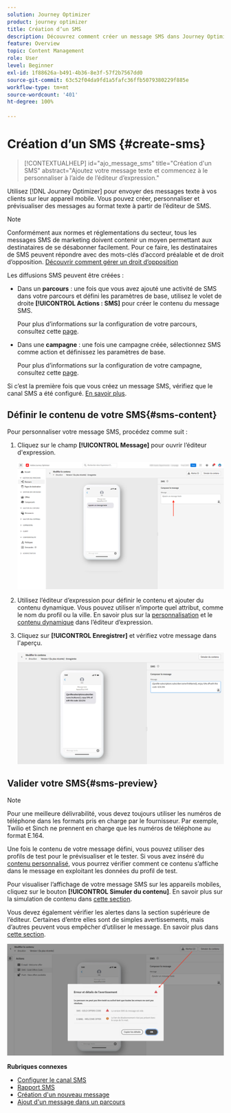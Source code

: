 ```yaml
---
solution: Journey Optimizer
product: journey optimizer
title: Création dʼun SMS
description: Découvrez comment créer un message SMS dans Journey Optimizer
feature: Overview
topic: Content Management
role: User
level: Beginner
exl-id: 1f88626a-b491-4b36-8e3f-57f2b7567dd0
source-git-commit: 63c52f04da9fd1a5fafc36ffb5079380229f885e
workflow-type: tm+mt
source-wordcount: '401'
ht-degree: 100%

---
```


# Création dʼun SMS {#create-sms}

>[!CONTEXTUALHELP]
>id="ajo_message_sms"
>title="Création d&#39;un SMS"
>abstract="Ajoutez votre message texte et commencez à le personnaliser à l’aide de l’éditeur d’expression."

Utilisez [!DNL Journey Optimizer] pour envoyer des messages texte à vos clients sur leur appareil mobile. Vous pouvez créer, personnaliser et prévisualiser des messages au format texte à partir de l’éditeur de SMS.

>[!NOTE]
>
>Conformément aux normes et réglementations du secteur, tous les messages SMS de marketing doivent contenir un moyen permettant aux destinataires de se désabonner facilement. Pour ce faire, les destinataires de SMS peuvent répondre avec des mots-clés d’accord préalable et de droit d’opposition. [Découvrir comment gérer un droit d’opposition](../privacy/opt-out.md#sms-opt-out-management-sms-opt-out-management)

Les diffusions SMS peuvent être créées :

* Dans un **parcours** : une fois que vous avez ajouté une activité de SMS dans votre parcours et défini les paramètres de base, utilisez le volet de droite **[!UICONTROL Actions : SMS]** pour créer le contenu du message SMS.

   Pour plus d’informations sur la configuration de votre parcours, consultez cette [page](../building-journeys/journey-gs.md).

* Dans une **campagne** : une fois une campagne créée, sélectionnez SMS comme action et définissez les paramètres de base.

   Pour plus d’informations sur la configuration de votre campagne, consultez cette [page](../campaigns/create-campaign.md#configure).

Si c’est la première fois que vous créez un message SMS, vérifiez que le canal SMS a été configuré. [En savoir plus](../configuration/sms-configuration.md).

## Définir le contenu de votre SMS{#sms-content}

Pour personnaliser votre message SMS, procédez comme suit :

1. Cliquez sur le champ **[!UICONTROL Message]** pour ouvrir l’éditeur d&#39;expression.

   ![](assets/sms-content.png)

1. Utilisez l’éditeur d’expression pour définir le contenu et ajouter du contenu dynamique. Vous pouvez utiliser n’importe quel attribut, comme le nom du profil ou la ville. En savoir plus sur la [personnalisation](../personalization/personalize.md) et le [contenu dynamique](../personalization/get-started-dynamic-content.md) dans l’éditeur d’expression.

1. Cliquez sur **[!UICONTROL Enregistrer]** et vérifiez votre message dans l&#39;aperçu.

   ![](assets/sms-content-preview.png)

## Valider votre SMS{#sms-preview}

>[!NOTE]
>
> Pour une meilleure délivrabilité, vous devez toujours utiliser les numéros de téléphone dans les formats pris en charge par le fournisseur. Par exemple, Twilio et Sinch ne prennent en charge que les numéros de téléphone au format E.164.

Une fois le contenu de votre message défini, vous pouvez utiliser des profils de test pour le prévisualiser et le tester. Si vous avez inséré du [contenu personnalisé](../personalization/personalize.md), vous pourrez vérifier comment ce contenu s’affiche dans le message en exploitant les données du profil de test.

Pour visualiser l’affichage de votre message SMS sur les appareils mobiles, cliquez sur le bouton **[!UICONTROL Simuler du contenu]**. En savoir plus sur la simulation de contenu dans [cette section](../design/preview.md).

Vous devez également vérifier les alertes dans la section supérieure de l’éditeur.  Certaines d’entre elles sont de simples avertissements, mais d’autres peuvent vous empêcher d’utiliser le message. En savoir plus dans [cette section](alerts.md).

![](assets/sms-alert-button.png)

<!--
## How-to video

Learn how to configure, author, and include SMS messaging into your customer journeys.

>[!VIDEO](https://video.tv.adobe.com/v/344460?quality=12)
-->
**Rubriques connexes**

* [Configurer le canal SMS](../configuration/sms-configuration.md)
* [Rapport SMS](../reports/journey-global-report.md#sms-global)
* [Création d&#39;un nouveau message](get-started-content.md)
* [Ajout d&#39;un message dans un parcours](../building-journeys/journeys-message.md)

